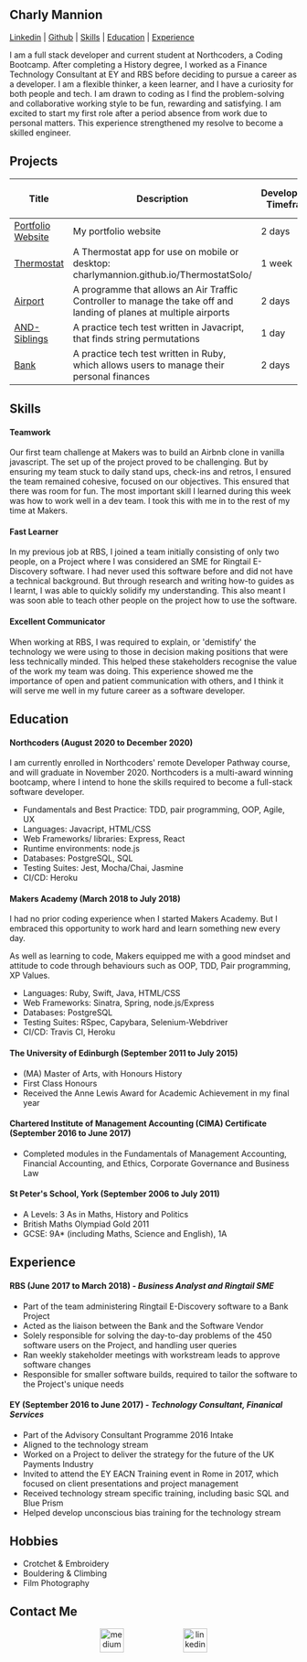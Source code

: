 ## Charly Mannion

[Linkedin](https://www.linkedin.com/in/charly-mannion-75483523/) |
[Github](https://github.com/CharlyMannion) | [Skills](https://github.com/CharlyMannion/CMannion_CV#skills) | [Education](https://github.com/CharlyMannion/CMannion_CV#education) | [Experience](https://github.com/CharlyMannion/CMannion_CV#experience)

I am a full stack developer and current student at Northcoders, a Coding Bootcamp. After completing a History degree, I worked as a Finance Technology Consultant at EY and RBS before deciding to pursue a career as a developer. I am a flexible thinker, a keen learner, and I have a curiosity for both people and tech. I am drawn to coding as I find the problem-solving and collaborative working style to be fun, rewarding and satisfying. I am excited to start my first role after a period absence from work due to personal matters. This experience strengthened my resolve to become a skilled engineer.

## Projects
| Title | Description | Development Timeframe | Technologies Used | Test Suites/CIs/CDs Employed |
|--|--|--|--|--|
|[Portfolio Website](https://charlymannion.github.io/portfolio/) | My portfolio website | 2 days | HTML/CSS | Heroku |
| [Thermostat](https://github.com/CharlyMannion/ThermostatSolo) | A Thermostat app for use on mobile or desktop: charlymannion.github.io/ThermostatSolo/ | 1 week | Javascript, HTML, CSS | Jasmine|
|[Airport](https://github.com/CharlyMannion/airport_solo) | A programme that allows an Air Traffic Controller to manage the take off and landing of planes at multiple airports | 2 days | Ruby | Rspec, Rubocop |
| [AND-Siblings](https://github.com/CharlyMannion/andSiblings) | A practice tech test written in Javacript, that finds string permutations | 1 day | Javascript | Jest|
| [Bank](https://github.com/CharlyMannion/bank-tech-test) | A practice tech test written in Ruby, which allows users to manage their personal finances | 2 days | Ruby | Rspec, Rubocop, Simplecov |

## Skills

#### Teamwork
Our first team challenge at Makers was to build an Airbnb clone in vanilla javascript. The set up of the project proved to be challenging. But by ensuring my team stuck to daily stand ups, check-ins and retros, I ensured the team remained cohesive, focused on our objectives. This ensured that there was room for fun. The most important skill I learned during this week was how to work well in a dev team. I took this with me in to the rest of my time at Makers.

#### Fast Learner

In my previous job at RBS, I joined a team initially consisting of only two people, on a Project where I was considered an SME for Ringtail E-Discovery software. I had never used this software before and did not have a technical background. But through research and writing how-to guides as I learnt, I was able to quickly solidify my understanding. This also meant I was soon able to teach other people on the project how to use the software.

#### Excellent Communicator

When working at RBS, I was required to explain, or 'demistify' the technology we were using to those in decision making positions that were less technically minded. This helped these stakeholders recognise the value of the work my team was doing. This experience showed me the importance of open and patient communication with others, and I think it will serve me well in my future career as a software developer.

## Education

#### Northcoders (August 2020 to December 2020)

I am currently enrolled in Northcoders' remote Developer Pathway course, and will graduate in November 2020. Northcoders is a multi-award winning bootcamp, where I intend to hone the skills required to become a full-stack software developer.

* Fundamentals and Best Practice: TDD, pair programming, OOP, Agile, UX
* Languages: Javacript, HTML/CSS
* Web Frameworks/ libraries: Express, React
* Runtime environments: node.js
* Databases: PostgreSQL, SQL
* Testing Suites: Jest, Mocha/Chai, Jasmine
* CI/CD: Heroku

#### Makers Academy (March 2018 to July 2018)

I had no prior coding experience when I started Makers Academy. But I embraced this opportunity to work hard and learn something new every day.

As well as learning to code, Makers equipped me with a good mindset and attitude to code through behaviours such as OOP, TDD, Pair programming, XP Values.

* Languages: Ruby, Swift, Java, HTML/CSS
* Web Frameworks: Sinatra, Spring, node.js/Express
* Databases: PostgreSQL
* Testing Suites: RSpec, Capybara, Selenium-Webdriver
* CI/CD: Travis CI, Heroku

#### The University of Edinburgh (September 2011 to July 2015)

- (MA) Master of Arts, with Honours History
- First Class Honours
- Received the Anne Lewis Award for Academic Achievement in my final year

#### Chartered Institute of Management Accounting (CIMA) Certificate (September 2016 to June 2017)
- Completed modules in the Fundamentals of Management Accounting, Financial Accounting, and Ethics, Corporate Governance and Business Law

#### St Peter's School, York (September 2006 to July 2011)
- A Levels: 3 As in Maths, History and Politics
- British Maths Olympiad Gold 2011
- GCSE: 9A* (including Maths, Science and English), 1A

## Experience

#### RBS (June 2017 to March 2018) - *Business Analyst and Ringtail SME*
- Part of the team administering Ringtail E-Discovery software to a Bank Project
- Acted as the liaison between the Bank and the Software Vendor
- Solely responsible for solving the day-to-day problems of the 450 software users on the Project, and handling user queries
- Ran weekly stakeholder meetings with workstream leads to approve software changes
- Responsible for smaller software builds, required to tailor the software to the Project's unique needs

#### EY (September 2016 to June 2017) - *Technology Consultant, Finanical Services*
- Part of the Advisory Consultant Programme 2016 Intake
- Aligned to the technology stream
- Worked on a Project to deliver the strategy for the future of the UK Payments Industry
- Invited to attend the EY EACN Training event in Rome in 2017, which focused on client presentations and project management
- Received technology stream specific training, including basic SQL and Blue Prism
- Helped develop unconscious bias training for the technology stream

## Hobbies
* Crotchet & Embroidery
* Bouldering & Climbing
* Film Photography


## Contact Me
<p align="center">

<a href="mailto:charlottemannion100@gmail.com">
<img src="https://cdn2.iconfinder.com/data/icons/social-icons-circular-color/512/gmail-128.png" alt="medium" hspace="50" height="42" width="42"></a>


<a href="https://www.linkedin.com/in/charly-mannion-75483523/">
<img src="https://www.iconfinder.com/data/icons/free-social-icons/67/linkedin_circle_color-512.png" alt="linkedin" hspace="50" height="42" width="42"></a>

</p>
